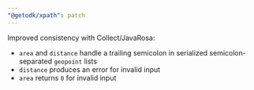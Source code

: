 ```yaml
---
"@getodk/xpath": patch
---
```


Improved consistency with Collect/JavaRosa:


- `area` and `distance` handle a trailing semicolon in serialized semicolon-separated `geopoint` lists
- `distance` produces an error for invalid input
- `area` returns `0` for invalid input

